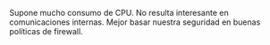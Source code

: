 Supone mucho consumo de CPU.
No resulta interesante en comunicaciones internas. Mejor basar nuestra seguridad en buenas políticas de firewall.
